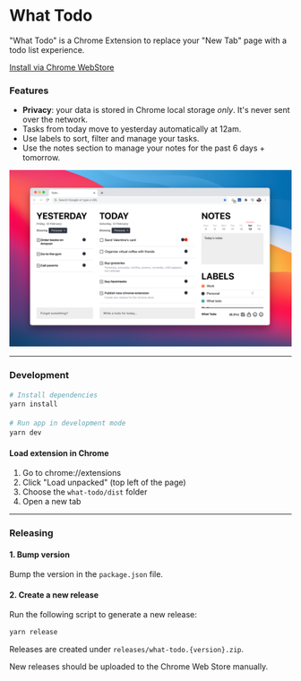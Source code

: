# What Todo

"What Todo" is a Chrome Extension to replace your "New Tab" page with a todo list experience.


[Install via Chrome WebStore](https://chrome.google.com/webstore/detail/what-todo/plicihhfbemkmlkclkifeeepocjiogcg)

### Features

- **Privacy**: your data is stored in Chrome local storage _only_. It's never sent over the network.
- Tasks from today move to yesterday automatically at 12am.
- Use labels to sort, filter and manage your tasks.
- Use the notes section to manage your notes for the past 6 days + tomorrow.

![What Todo](https://github.com/markmur/what-todo/blob/master/media/screenshot.png)

---

### Development

```sh
# Install dependencies
yarn install

# Run app in development mode
yarn dev
```

#### Load extension in Chrome

1. Go to chrome://extensions
2. Click "Load unpacked" (top left of the page)
3. Choose the `what-todo/dist` folder
4. Open a new tab

---

### Releasing

#### 1. Bump version

Bump the version in the `package.json` file.

#### 2. Create a new release

Run the following script to generate a new release:

```sh
yarn release
```

Releases are created under `releases/what-todo.{version}.zip`.

New releases should be uploaded to the Chrome Web Store manually.
